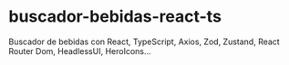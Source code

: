 ﻿# buscador-bebidas-react-ts
Buscador de bebidas con React, TypeScript, Axios, Zod, Zustand, React Router Dom, HeadlessUI, HeroIcons...
